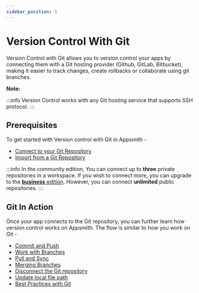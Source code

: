```yaml
---
sidebar_position: 5
---
```

# Version Control With Git

Version Control with Git allows you to version control your apps by connecting them with a Git hosting provider (Github, GitLab, Bitbucket), making it easier to track changes, create rollbacks or collaborate using git branches.

**Note:**

:::info
Version Control works with any Git hosting service that supports SSH protocol.
:::




<VideoEmbed host="youtube" videoId="emdZaG-tzgw" title="Version Control with Git " caption="Version Control with Git "/>


## Prerequisites

To get started with Version control with Git in Appsmith -

* [Connect to your Git Repository](connecting-to-git-repository.md)
* [Import from a Git Repository](connecting-to-git-repository.md#importing-from-a-repository)

:::info
In the community edition, You can connect up to **three** private repositories in a workspace. If you wish to connect more, you can upgrade to the [**business** edition](https://www.appsmith.com/pricing). However, you can connect **unlimited** public repositories.
:::

## Git In Action

Once your app connects to the Git repository, you can further learn how version control works on Appsmith.
The flow is similar to how you work on Git -

* [Commit and Push](commit-and-push.md)
* [Work with Branches](working-with-branches.md)
* [Pull and Sync](pull-and-sync.md)
* [Merging Branches](merging-branches.md)
* [Disconnect the Git repository](disconnect-the-git-repository.md)
* [Update local file path](updating-local-file-path.md)
* [Best Practices with Git](best-practices-git.md)
